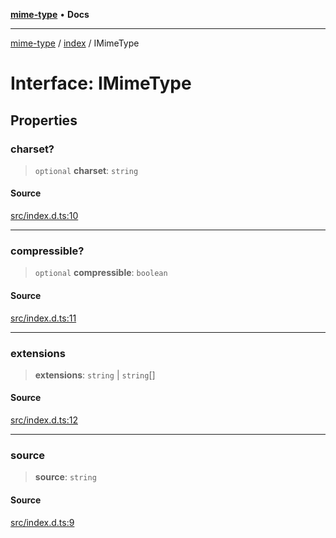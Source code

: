 [**mime-type**](../../README.md) • **Docs**

***

[mime-type](../../modules.md) / [index](../README.md) / IMimeType

# Interface: IMimeType

## Properties

### charset?

> `optional` **charset**: `string`

#### Source

[src/index.d.ts:10](https://github.com/snowyu/mime-type.js/blob/506a27e6fa8f524713529ccf752c8cd017a98081/src/index.d.ts#L10)

***

### compressible?

> `optional` **compressible**: `boolean`

#### Source

[src/index.d.ts:11](https://github.com/snowyu/mime-type.js/blob/506a27e6fa8f524713529ccf752c8cd017a98081/src/index.d.ts#L11)

***

### extensions

> **extensions**: `string` \| `string`[]

#### Source

[src/index.d.ts:12](https://github.com/snowyu/mime-type.js/blob/506a27e6fa8f524713529ccf752c8cd017a98081/src/index.d.ts#L12)

***

### source

> **source**: `string`

#### Source

[src/index.d.ts:9](https://github.com/snowyu/mime-type.js/blob/506a27e6fa8f524713529ccf752c8cd017a98081/src/index.d.ts#L9)
